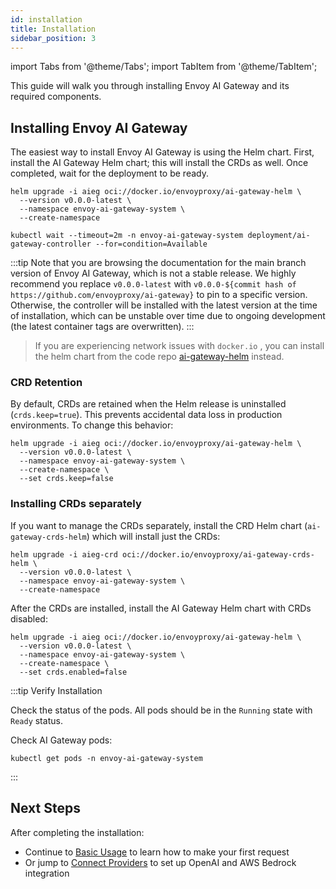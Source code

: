 ```yaml
---
id: installation
title: Installation
sidebar_position: 3
---
```


import Tabs from '@theme/Tabs';
import TabItem from '@theme/TabItem';

This guide will walk you through installing Envoy AI Gateway and its required components.

## Installing Envoy AI Gateway

The easiest way to install Envoy AI Gateway is using the Helm chart. First, install the AI Gateway Helm chart; this will install the CRDs as well. Once completed, wait for the deployment to be ready.

```shell
helm upgrade -i aieg oci://docker.io/envoyproxy/ai-gateway-helm \
  --version v0.0.0-latest \
  --namespace envoy-ai-gateway-system \
  --create-namespace

kubectl wait --timeout=2m -n envoy-ai-gateway-system deployment/ai-gateway-controller --for=condition=Available
```

:::tip
Note that you are browsing the documentation for the main branch version of Envoy AI Gateway, which is not a stable release.
We highly recommend you replace `v0.0.0-latest` with `v0.0.0-${commit hash of https://github.com/envoyproxy/ai-gateway}` to pin to a specific version.
Otherwise, the controller will be installed with the latest version at the time of installation, which can be unstable over time due to ongoing development (the latest container tags are overwritten).
:::

> If you are experiencing network issues with `docker.io` , you can install the helm chart from the code repo [ai-gateway-helm](https://github.com/envoyproxy/ai-gateway/tree/main/manifests/charts/ai-gateway-helm) instead.

### CRD Retention

By default, CRDs are retained when the Helm release is uninstalled (`crds.keep=true`). This prevents accidental data loss in production environments. To change this behavior:

```shell
helm upgrade -i aieg oci://docker.io/envoyproxy/ai-gateway-helm \
  --version v0.0.0-latest \
  --namespace envoy-ai-gateway-system \
  --create-namespace \
  --set crds.keep=false
```

### Installing CRDs separately

If you want to manage the CRDs separately, install the CRD Helm chart (`ai-gateway-crds-helm`) which will install just the CRDs:

```shell
helm upgrade -i aieg-crd oci://docker.io/envoyproxy/ai-gateway-crds-helm \
  --version v0.0.0-latest \
  --namespace envoy-ai-gateway-system \
  --create-namespace
```

After the CRDs are installed, install the AI Gateway Helm chart with CRDs disabled:

```shell
helm upgrade -i aieg oci://docker.io/envoyproxy/ai-gateway-helm \
  --version v0.0.0-latest \
  --namespace envoy-ai-gateway-system \
  --create-namespace \
  --set crds.enabled=false
```

:::tip Verify Installation

Check the status of the pods. All pods should be in the `Running` state with `Ready` status.

Check AI Gateway pods:

```shell
kubectl get pods -n envoy-ai-gateway-system
```

:::

## Next Steps

After completing the installation:

- Continue to [Basic Usage](./basic-usage.md) to learn how to make your first request
- Or jump to [Connect Providers](./connect-providers) to set up OpenAI and AWS Bedrock integration
